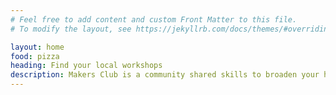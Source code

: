 ```yaml
---
# Feel free to add content and custom Front Matter to this file.
# To modify the layout, see https://jekyllrb.com/docs/themes/#overriding-theme-defaults

layout: home
food: pizza
heading: Find your local workshops
description: Makers Club is a community shared skills to broaden your horizons and help you unleash your inner awesome
---
```

